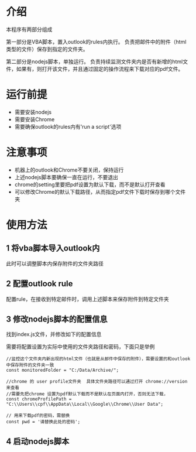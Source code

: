 # 介绍

本程序有两部分组成

第一部分是VBA脚本，置入outlook的rules内执行。
负责把邮件中的附件（html类型的文件）保存到指定的文件夹。

第二部分是nodejs脚本，单独运行。
负责持续监测文件夹内是否有新增的html文件，如果有，则打开该文件，并且通过固定的操作流程来下载对应的pdf文件。


# 运行前提

* 需要安装nodejs
* 需要安装Chrome
* 需要确保outlook的rules内有'run a script'选项


# 注意事项

* 机器上的outlook和Chrome不要关闭，保持运行
* 上述nodejs脚本要确保一直在运行，不要退出
* chrome的setting里要把pdf设置为默认下载，而不是默认打开查看
* 可以修改Chrome的默认下载路径，从而指定pdf文件下载时保存到哪个文件夹

# 使用方法

## 1 将vba脚本导入outlook内

此时可以调整脚本内保存附件的文件夹路径

## 2 配置outlook rule

配置rule，在接收到特定邮件时，调用上述脚本来保存附件到特定文件夹

## 3 修改nodejs脚本的配置信息

找到index.js文件，并修改如下的配置信息

需要将配置设置为实际中使用的文件夹路径和密码，下面只是举例

```
//监控这个文件夹内新出现的html文件（也就是从邮件中保存的附件），需要设置的和outlook中保存附件的文件夹一致
const monitoredFolder = "C:/Data/Archive/";

//chrome 的 user profile文件夹  具体文件夹路径可以通过打开 chrome://version来查看
//需要先把chrome 设置为pdf默认下载而不是默认在页面内打开，否则无法下载，
const chromeProfilePath = "C:\\Users\\cpf\\AppData\\Local\\Google\\Chrome\\User Data";

// 用来下载pdf的密码，需替换
const pwd = '请替换此处的密码';
```

## 4 启动nodejs脚本